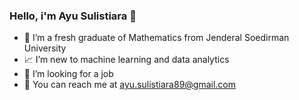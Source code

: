 ### Hello, i'm Ayu Sulistiara :raising_hand:
- :school: I’m a fresh graduate of Mathematics from Jenderal Soedirman University
- :chart_with_upwards_trend: I’m new to machine learning and data analytics
- :mag_right: I’m looking for a job
- :e-mail: You can reach me at ayu.sulistiara89@gmail.com


<!--
**ayusulistiara/ayusulistiara** is a ✨ _special_ ✨ repository because its `README.md` (this file) appears on your GitHub profile.

Here are some ideas to get you started:

- 🔭 I’m currently working on ...
- 🌱 I’m currently learning ...
- 👯 I’m looking to collaborate on ...
- 🤔 I’m looking for help with ...
- 💬 Ask me about ...
- 📫 How to reach me: ...
- 😄 Pronouns: ...
- ⚡ Fun fact: ...
-->
